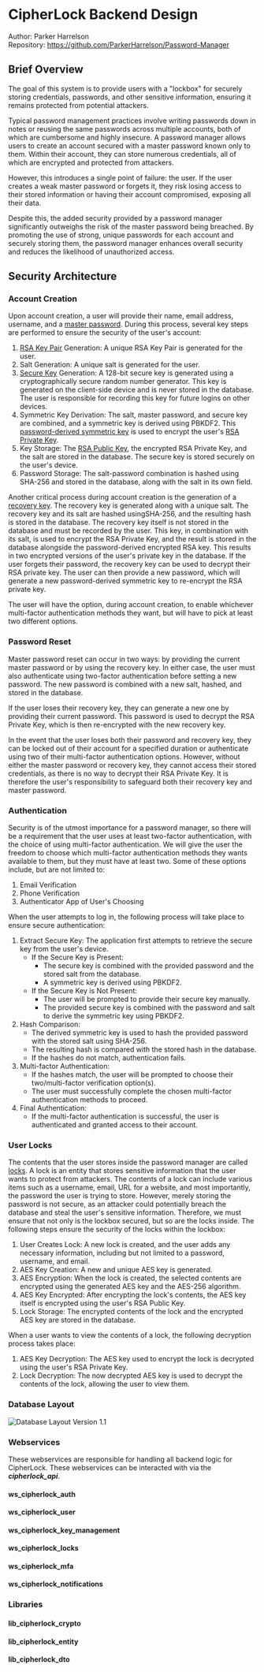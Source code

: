 # CipherLock Backend Design

Author: Parker Harrelson  
Repository: https://github.com/ParkerHarrelson/Password-Manager

## Brief Overview

The goal of this system is to provide users with a "lockbox" for securely storing credentials, passwords, and other sensitive information, ensuring it remains protected from potential attackers.

Typical password management practices involve writing passwords down in notes or reusing the same passwords across multiple accounts, both of which are cumbersome and highly insecure. A password manager allows users to create an account secured with a master password known only to them. Within their account, they can store numerous credentials, all of which are encrypted and protected from attackers.

However, this introduces a single point of failure: the user. If the user creates a weak master password or forgets it, they risk losing access to their stored information or having their account compromised, exposing all their data.

Despite this, the added security provided by a password manager significantly outweighs the risk of the master password being breached. By promoting the use of strong, unique passwords for each account and securely storing them, the password manager enhances overall security and reduces the likelihood of unauthorized access.

## Security Architecture


### Account Creation

Upon account creation, a user will provide their name, email address, username, and a [master password](definitions.md#master-password). During this process, several key steps are performed to ensure the security of the user's account:

1. [RSA Key Pair](definitions.md#rsa-key-pair) Generation: A unique RSA Key Pair is generated for the user.
2. Salt Generation: A unique salt is generated for the user.
3. [Secure Key](definitions.md#secure-key) Generation: A 128-bit secure key is generated using a cryptographically secure random number generator. This key is generated on the client-side device and is never stored in the database. The user is responsible for recording this key for future logins on other devices.
4. Symmetric Key Derivation: The salt, master password, and secure key are combined, and a symmetric key is derived using PBKDF2. This [password-derived symmetric key](definitions.md#password-derived-symmetric-key) is used to encrypt the user's [RSA Private Key](definitions.md#rsa-private-key).
5. Key Storage: The [RSA Public Key](definitions.md#rsa-public-key), the encrypted RSA Private Key, and the salt are stored in the database. The secure key is stored securely on the user's device.
6. Password Storage: The salt-password combination is hashed using SHA-256 and stored in the database, along with the salt in its own field.

Another critical process during account creation is the generation of a [recovery key](definitions.md#recovery-key). The recovery key is generated along with a unique salt. The recovery key and its salt are hashed usingSHA-256, and the resulting hash is stored in the database. The recovery key itself is not stored in the database and must be recorded by the user. This key, in combination with its salt, is used to encrypt the RSA Private Key, and the result is stored in the database alongside the password-derived encrypted RSA key. This results in two encrypted versions of the user's private key in the database. If the user forgets their password, the recovery key can be used to decrypt their RSA private key. The user can then provide a new password, which will generate a new password-derived symmetric key to re-encrypt the RSA private key.

The user will have the option, during account creation, to enable whichever multi-factor authentication methods they want, but will have to pick at least two different options.

### Password Reset

Master password reset can occur in two ways: by providing the current master password or by using the recovery key. In either case, the user must also authenticate using two-factor authentication before setting a new password. The new password is combined with a new salt, hashed, and stored in the database.

If the user loses their recovery key, they can generate a new one by providing their current password. This password is used to decrypt the RSA Private Key, which is then re-encrypted with the new recovery key.

In the event that the user loses both their password and recovery key, they can be locked out of their account for a specified duration or authenticate using two of their multi-factor authentication options. However, without either the master password or recovery key, they cannot access their stored credentials, as there is no way to decrypt their RSA Private Key. It is therefore the user's responsibility to safeguard both their recovery key and master password.

### Authentication

Security is of the utmost importance for a password manager, so there will be a requirement that the user uses at least two-factor authentication, with the choice of using multi-factor authentication. We will give the user the freedom to choose which multi-factor authentication methods they wants available to them, but they must have at least two. Some of these options include, but are not limited to:

1. Email Verification
2. Phone Verification
4. Authenticator App of User's Choosing

When the user attempts to log in, the following process will take place to ensure secure authentication:

1. Extract Secure Key: The application first attempts to retrieve the secure key from the user's device.
    * If the Secure Key is Present:
        * The secure key is combined with the provided password and the stored salt from the database.
        * A symmetric key is derived using PBKDF2.
    * If the Secure Key is Not Present:
        * The user will be prompted to provide their secure key manually.
        * The provided secure key is combined with the password and salt to derive the symmetric key using PBKDF2.
2. Hash Comparison:
    * The derived symmetric key is used to hash the provided password with the stored salt using SHA-256.
    * The resulting hash is compared with the stored hash in the database.
    * If the hashes do not match, authentication fails.
3. Multi-factor Authentication:
    * If the hashes match, the user will be prompted to choose their two/multi-factor verification option(s).
    * The user must successfully complete the chosen multi-factor authentication methods to proceed.
4. Final Authentication:
    * If the multi-factor authentication is successful, the user is authenticated and granted access to their account.

### User Locks

The contents that the user stores inside the password manager are called [locks](definitions.md#lock). A lock is an entity that stores sensitive information that the user wants to protect from attackers. The contents of a lock can include various items such as a username, email, URL for a website, and most importantly, the password the user is trying to store. However, merely storing the password is not secure, as an attacker could potentially breach the database and steal the user's sensitive information. Therefore, we must ensure that not only is the lockbox secured, but so are the locks inside. The following steps ensure the security of the locks within the lockbox:

1. User Creates Lock: A new lock is created, and the user adds any necessary information, including but not limited to a password, username, and email.
2. AES Key Creation: A new and unique AES key is generated.
3. AES Encryption: When the lock is created, the selected contents are encrypted using the generated AES key and the AES-256 algorithm.
4. AES Key Encrypted: After encrypting the lock's contents, the AES key itself is encrypted using the user's RSA Public Key.
5. Lock Storage: The encrypted contents of the lock and the encrypted AES key are stored in the database.

When a user wants to view the contents of a lock, the following decryption process takes place:

1. AES Key Decryption: The AES key used to encrypt the lock is decrypted using the user's RSA Private Key.
2. Lock Decryption: The now decrypted AES key is used to decrypt the contents of the lock, allowing the user to view them.

### Database Layout

![Database Layout Version 1.1](../database/CipherLock%20Database%20ERR%20Design%201.1.png)

### Webservices

These webservices are responsible for handling all backend logic for CipherLock. These webservices can be interacted with via the ***cipherlock_api***.

#### ws_cipherlock_auth

#### ws_cipherlock_user

#### ws_cipherlock_key_management

#### ws_cipherlock_locks

#### ws_cipherlock_mfa

#### ws_cipherlock_notifications


#### 

### Libraries

#### lib_cipherlock_crypto

#### lib_cipherlock_entity

#### lib_cipherlock_dto

